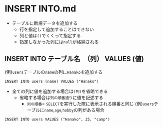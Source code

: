 # INSERT INTO.md
  
- テーブルに新規データを追加する
  - 行を指定して追加することはできない
  - 列と値は`()`でくくって指定する
  - 指定しなかった列には`null`が格納される
  
## INSERT INTO テーブル名　（列） VALUES (値)
(例)`users`テーブルの`name`の列に`Hanako`を追加する
```
INSERT INTO users (name) VALUES ("Hanako")
```
  
- 全ての列に値を追加する場合は`(列)`を省略できる
  - 省略する場合は`列の順番通り`に値を記述する
    - `列の順番`= `SELECT`を実行した際に表示される順番と同じ
(例)`users`テーブルに`name`,`age`,`hobby`の列がある場合
```
INSERT INTO users VALUES ("Hanako", 25, "camp")
```
